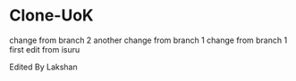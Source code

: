 # Clone-UoK
change from branch 2
another change from branch 1
change from branch 1
first edit from isuru

Edited By Lakshan